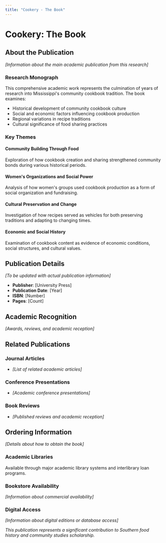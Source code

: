 ```yaml
---
title: "Cookery - The Book"
---
```


# Cookery: The Book

## About the Publication

*[Information about the main academic publication from this research]*

### Research Monograph

This comprehensive academic work represents the culmination of years of research into Mississippi's community cookbook tradition. The book examines:

- Historical development of community cookbook culture
- Social and economic factors influencing cookbook production
- Regional variations in recipe traditions
- Cultural significance of food sharing practices

### Key Themes

#### Community Building Through Food
Exploration of how cookbook creation and sharing strengthened community bonds during various historical periods.

#### Women's Organizations and Social Power
Analysis of how women's groups used cookbook production as a form of social organization and fundraising.

#### Cultural Preservation and Change
Investigation of how recipes served as vehicles for both preserving traditions and adapting to changing times.

#### Economic and Social History
Examination of cookbook content as evidence of economic conditions, social structures, and cultural values.

## Publication Details

*[To be updated with actual publication information]*

- **Publisher**: [University Press]
- **Publication Date**: [Year]
- **ISBN**: [Number]
- **Pages**: [Count]

## Academic Recognition

*[Awards, reviews, and academic reception]*

## Related Publications

### Journal Articles
- *[List of related academic articles]*

### Conference Presentations
- *[Academic conference presentations]*

### Book Reviews
- *[Published reviews and academic reception]*

## Ordering Information

*[Details about how to obtain the book]*

### Academic Libraries
Available through major academic library systems and interlibrary loan programs.

### Bookstore Availability
*[Information about commercial availability]*

### Digital Access
*[Information about digital editions or database access]*

*This publication represents a significant contribution to Southern food history and community studies scholarship.*
